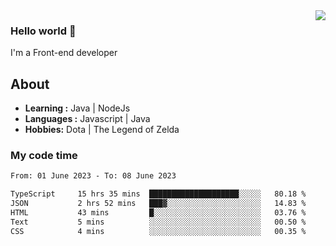<img align='right' src="https://github-readme-stats.vercel.app/api?username=jumodada&show_icons=true&theme=vue">

### Hello world 👋

I'm a Front-end developer 
    
## About
-  **Learning :** Java | NodeJs
-  **Languages :** Javascript | Java
-  **Hobbies:** Dota | The Legend of Zelda

### My code time

<!--START_SECTION:waka-->

```txt
From: 01 June 2023 - To: 08 June 2023

TypeScript     15 hrs 35 mins  ████████████████████░░░░░   80.18 %
JSON           2 hrs 52 mins   ███▓░░░░░░░░░░░░░░░░░░░░░   14.83 %
HTML           43 mins         █░░░░░░░░░░░░░░░░░░░░░░░░   03.76 %
Text           5 mins          ░░░░░░░░░░░░░░░░░░░░░░░░░   00.50 %
CSS            4 mins          ░░░░░░░░░░░░░░░░░░░░░░░░░   00.35 %
```

<!--END_SECTION:waka-->
